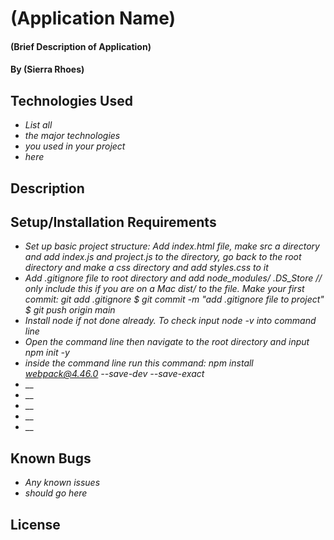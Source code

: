 # (Application Name)

#### (Brief Description of Application)

#### By (Sierra Rhoes)

## Technologies Used

* _List all_
* _the major technologies_
* _you used in your project_
* _here_

## Description

## Setup/Installation Requirements

* _Set up basic project structure: Add index.html file, make src a directory and add index.js and project.js to the directory, go back to the root directory and make a css directory and add styles.css to it_
* _Add .gitignore file to root directory and add node_modules/
.DS_Store // only include this if you are on a Mac
dist/ to the file. Make your first commit: git add .gitignore
$ git commit -m "add .gitignore file to project"
$ git push origin main_
* _Install node if not done already. To check input node -v into command line_
* _Open the command line then navigate to the root directory and input npm init -y_
* _inside the command line run this command: npm install webpack@4.46.0 --save-dev --save-exact_
* __
* __
* __
* __
* __

## Known Bugs

* _Any known issues_
* _should go here_

## License